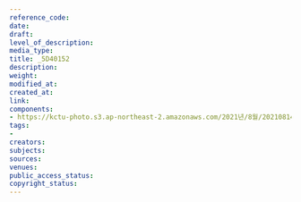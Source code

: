 ```yaml
---
reference_code: 
date: 
draft: 
level_of_description: 
media_type: 
title: _5D40152
description: 
weight: 
modified_at: 
created_at: 
link: 
components:
- https://kctu-photo.s3.ap-northeast-2.amazonaws.com/2021년/8월/20210814_8.15+전국노동자대회/_5D40152.JPG
tags:
- 
creators: 
subjects: 
sources: 
venues: 
public_access_status: 
copyright_status: 
---
```

